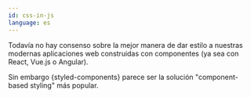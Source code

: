```yaml
---
id: css-in-js  
language: es
---
```


Todavía no hay consenso sobre la mejor manera de dar estilo a nuestras modernas aplicaciones web construidas con componentes (ya sea con React, Vue.js o Angular).

Sin embargo {styled-components} parece ser la solución "component-based styling" más popular.
